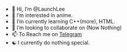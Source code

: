 - 👋 Hi, I’m @LaunchLee
- 👀 I’m interested in anime.
- 🌱 I’m currently learning C++(more), HTML.
- 💞️ I’m looking to collaborate on (Now Nothing)
- 📫 To Reach me on [Telegram](https://t.me/launchlee)
- ☯ I currently do nothing special.

<!---
LaunchLee/LaunchLee is a ✨ special ✨ repository because its `README.md` (this file) appears on your GitHub profile.
You can click the Preview link to take a look at your changes.
--->
